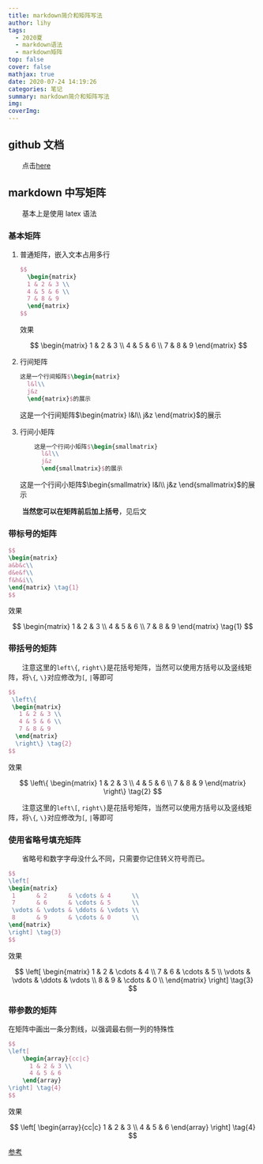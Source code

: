 ```yaml
---
title: markdown简介和矩阵写法
author: lihy
tags:
  - 2020夏
  - markdown语法
  - markdown矩阵
top: false
cover: false
mathjax: true
date: 2020-07-24 14:19:26
categories: 笔记
summary: markdown简介和矩阵写法
img:
coverImg:
---
```


## github 文档

&emsp;&emsp;点击[here](https://guides.github.com/features/mastering-markdown/#syntax)

## markdown 中写矩阵

&emsp;&emsp;基本上是使用 latex 语法

### 基本矩阵

1. 普通矩阵，嵌入文本占用多行

   ```latex
   $$
     \begin{matrix}
     1 & 2 & 3 \\
     4 & 5 & 6 \\
     7 & 8 & 9
     \end{matrix}
   $$
   ```

   效果

   $$
     \begin{matrix}
     1 & 2 & 3 \\
     4 & 5 & 6 \\
     7 & 8 & 9
     \end{matrix}
   $$

2. 行间矩阵

   ```latex
   这是一个行间矩阵$\begin{matrix}
     l&l\\
     j&z
     \end{matrix}$的展示
   ```

   这是一个行间矩阵$\begin{matrix}
      l&l\\
      j&z
      \end{matrix}$的展示

3. 行间小矩阵

   ```latex
       这是一个行间小矩阵$\begin{smallmatrix}
         l&l\\
         j&z
         \end{smallmatrix}$的展示
   ```

   这是一个行间小矩阵$\begin{smallmatrix}
      l&l\\
      j&z
      \end{smallmatrix}$的展示

&emsp;&emsp;**当然您可以在矩阵前后加上括号**，见后文

### 带标号的矩阵

```latex
$$
\begin{matrix}
a&b&c\\
d&e&f\\
f&h&i\\
\end{matrix} \tag{1}
$$
```

效果

$$
  \begin{matrix}
   1 & 2 & 3 \\
   4 & 5 & 6 \\
   7 & 8 & 9
  \end{matrix} \tag{1}
$$

### 带括号的矩阵

&emsp;&emsp;注意这里的`left\{`, `right\}`是花括号矩阵，当然可以使用方括号以及竖线矩阵，将`\{`, `\}`对应修改为`[`, `|`等即可

```latex
$$
 \left\{
 \begin{matrix}
   1 & 2 & 3 \\
   4 & 5 & 6 \\
   7 & 8 & 9
  \end{matrix}
  \right\} \tag{2}
$$
```

效果

$$
 \left\{
 \begin{matrix}
   1 & 2 & 3 \\
   4 & 5 & 6 \\
   7 & 8 & 9
  \end{matrix}
  \right\} \tag{2}
$$

&emsp;&emsp;注意这里的`left\[`, `right\}`是花括号矩阵，当然可以使用方括号以及竖线矩阵，将`\{`, `\}`对应修改为`[`, `|`等即可

### 使用省略号填充矩阵

&emsp;&emsp;省略号和数字字母没什么不同，只需要你记住转义符号而已。

```latex
$$
\left[
\begin{matrix}
 1      & 2      & \cdots & 4      \\
 7      & 6      & \cdots & 5      \\
 \vdots & \vdots & \ddots & \vdots \\
 8      & 9      & \cdots & 0      \\
\end{matrix}
\right] \tag{3}
$$
```

效果

$$
\left[
\begin{matrix}
 1      & 2      & \cdots & 4      \\
 7      & 6      & \cdots & 5      \\
 \vdots & \vdots & \ddots & \vdots \\
 8      & 9      & \cdots & 0      \\
\end{matrix}
\right] \tag{3}
$$

### 带参数的矩阵

在矩阵中画出一条分割线，以强调最右侧一列的特殊性

```latex
$$
\left[
    \begin{array}{cc|c}
      1 & 2 & 3 \\
      4 & 5 & 6
    \end{array}
\right] \tag{4}
$$
```

效果

$$
\left[
    \begin{array}{cc|c}
      1 & 2 & 3 \\
      4 & 5 & 6
    \end{array}
\right] \tag{4}
$$

[参考](https://blog.csdn.net/qq_38228254/article/details/79469727)
